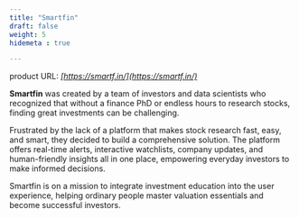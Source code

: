 ```yaml
---
title: "Smartfin"
draft: false
weight: 5
hidemeta : true

---
```


product URL: *[https://smartf.in/](https://smartf.in/)*

**Smartfin** was created by a team of investors and data scientists who recognized that without a finance PhD or endless hours to research stocks, finding great investments can be challenging. 

Frustrated by the lack of a platform that makes stock research fast, easy, and smart, they decided to build a comprehensive solution. The platform offers real-time alerts, interactive watchlists, company updates, and human-friendly insights all in one place, empowering everyday investors to make informed decisions. 

Smartfin is on a mission to integrate investment education into the user experience, helping ordinary people master valuation essentials and become successful investors.
